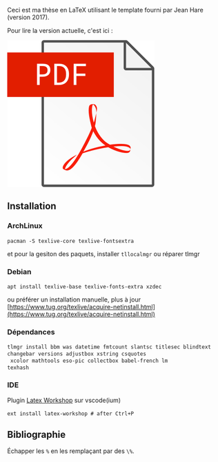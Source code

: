 Ceci est ma thèse en LaTeX utilisant le template fourni par Jean Hare (version 2017).

Pour lire la version actuelle, c'est ici :

[![pdf](./split/files/pdf.png)](https://raw.githubusercontent.com/Hugo-Trentesaux/these_latex/master/split/these_light.pdf)


## Installation

### ArchLinux

```
pacman -S texlive-core texlive-fontsextra
```

et pour la gesiton des paquets, installer `tllocalmgr` ou réparer tlmgr

### Debian

```
apt install texlive-base texlive-fonts-extra xzdec
```

ou préférer un installation manuelle, plus à jour [https://www.tug.org/texlive/acquire-netinstall.html](https://www.tug.org/texlive/acquire-netinstall.html)

### Dépendances

```
tlmgr install bbm was datetime fmtcount slantsc titlesec blindtext changebar versions adjustbox xstring csquotes
 xcolor mathtools eso-pic collectbox babel-french lm
texhash
```

### IDE

Plugin [Latex Workshop](https://marketplace.visualstudio.com/items?itemName=James-Yu.latex-workshop) sur vscode(ium)

```
ext install latex-workshop # after Ctrl+P
```

## Bibliographie

Échapper les `%` en les remplaçant par des `\%`.